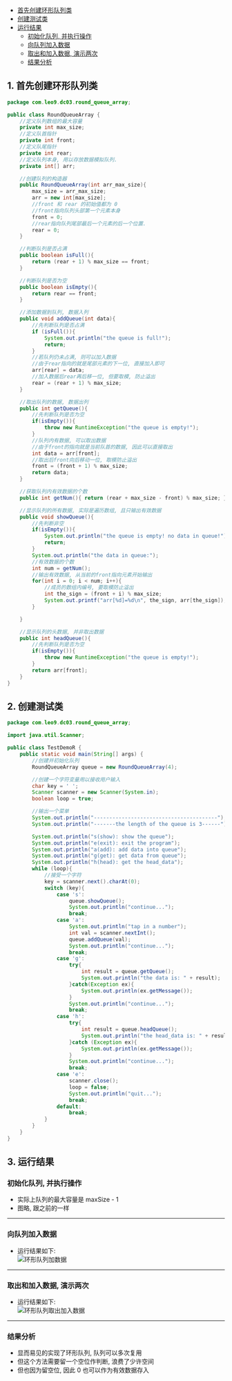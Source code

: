 <!-- TOC -->

- [首先创建环形队列类](#首先创建环形队列类)
- [创建测试类](#创建测试类)
- [运行结果](#运行结果)
    - [初始化队列, 并执行操作](#初始化队列-并执行操作)
    - [向队列加入数据](#向队列加入数据)
    - [取出和加入数据, 演示两次](#取出和加入数据-演示两次)
    - [结果分析](#结果分析)

<!-- /TOC -->

## 1. 首先创建环形队列类
<a id="markdown-首先创建环形队列类" name="首先创建环形队列类"></a>

```java
package com.leo9.dc03.round_queue_array;

public class RoundQueueArray {
    //定义队列数组的最大容量
    private int max_size;
    //定义队首指针
    private int front;
    //定义队尾指针
    private int rear;
    //定义队列本身, 用以存放数据模拟队列.
    private int[] arr;

    //创建队列的构造器
    public RoundQueueArray(int arr_max_size){
        max_size = arr_max_size;
        arr = new int[max_size];
        //front 和 rear 的初始值都为 0
        //front指向队列头部第一个元素本身
        front = 0;
        //rear指向队列尾部最后一个元素的后一个位置.
        rear = 0;
    }

    //判断队列是否占满
    public boolean isFull(){
        return (rear + 1) % max_size == front;
    }

    //判断队列是否为空
    public boolean isEmpty(){
        return rear == front;
    }

    //添加数据到队列, 数据入列
    public void addQueue(int data){
        //先判断队列是否占满
        if (isFull()){
            System.out.println("the queue is full!");
            return;
        }
        //若队列仍未占满, 则可以加入数据
        //由于rear指向的就是尾部元素的下一位, 直接加入即可
        arr[rear] = data;
        //加入数据后rear再后移一位, 但要取模, 防止溢出
        rear = (rear + 1) % max_size;
    }

    //取出队列的数据, 数据出列
    public int getQueue(){
        //先判断队列是否为空
        if(isEmpty()){
            throw new RuntimeException("the queue is empty!");
        }
        //队列内有数据, 可以取出数据
        //由于front的指向就是当前队首的数据, 因此可以直接取出
        int data = arr[front];
        //取出后front向后移动一位, 取模防止溢出
        front = (front + 1) % max_size;
        return data;
    }

    //获取队列内有效数据的个数
    public int getNum(){ return (rear + max_size - front) % max_size; }

    //显示队列的所有数据, 实际是遍历数组, 且只输出有效数据
    public void showQueue(){
        //先判断非空
        if(isEmpty()){
            System.out.println("the queue is empty! no data in queue!");
            return;
        }
        System.out.println("the data in queue:");
        //有效数据的个数
        int num = getNum();
        //输出有效数据, 从当前的front指向元素开始输出
        for(int i = 0; i < num; i++){
            //成员的数组内编号, 要取模防止溢出
            int the_sign = (front + i) % max_size;
            System.out.printf("arr[%d]=%d\n", the_sign, arr[the_sign]);
        }

    }

    //显示队列的头数据, 并非取出数据
    public int headQueue(){
        //先判断队列是否为空
        if(isEmpty()){
            throw new RuntimeException("the queue is empty!");
        }
        return arr[front];
    }
}

```

## 2. 创建测试类
<a id="markdown-创建测试类" name="创建测试类"></a>

```java
package com.leo9.dc03.round_queue_array;

import java.util.Scanner;

public class TestDemoR {
    public static void main(String[] args) {
        //创建并初始化队列
        RoundQueueArray queue = new RoundQueueArray(4);

        //创建一个字符变量用以接收用户输入
        char key = ' ';
        Scanner scanner = new Scanner(System.in);
        boolean loop = true;

        //输出一个菜单
        System.out.println("----------------------------------------");
        System.out.println("-------the length of the queue is 3------");

        System.out.println("s(show): show the queue");
        System.out.println("e(exit): exit the program");
        System.out.println("a(add): add data into queue");
        System.out.println("g(get): get data from queue");
        System.out.println("h(head): get the head_data");
        while (loop){
            //接受一个字符
            key = scanner.next().charAt(0);
            switch (key){
                case 's':
                    queue.showQueue();
                    System.out.println("continue...");
                    break;
                case 'a':
                    System.out.println("tap in a number");
                    int val = scanner.nextInt();
                    queue.addQueue(val);
                    System.out.println("continue...");
                    break;
                case 'g':
                    try{
                        int result = queue.getQueue();
                        System.out.println("the data is: " + result);
                    }catch(Exception ex){
                        System.out.println(ex.getMessage());
                    }
                    System.out.println("continue...");
                    break;
                case 'h':
                    try{
                        int result = queue.headQueue();
                        System.out.println("the head_data is: " + result);
                    }catch (Exception ex){
                        System.out.println(ex.getMessage());
                    }
                    System.out.println("continue...");
                    break;
                case 'e':
                    scanner.close();
                    loop = false;
                    System.out.println("quit...");
                    break;
                default:
                    break;
            }
        }
    }
}

```

## 3. 运行结果
<a id="markdown-运行结果" name="运行结果"></a>

### 初始化队列, 并执行操作
<a id="markdown-初始化队列-并执行操作" name="初始化队列-并执行操作"></a>

- 实际上队列的最大容量是 maxSize - 1
- 图略, 跟之前的一样

****
### 向队列加入数据
<a id="markdown-向队列加入数据" name="向队列加入数据"></a>

- 运行结果如下:  
  ![环形队列加数据](../99.images/2020-04-15-17-13-29.png)


****
### 取出和加入数据, 演示两次
<a id="markdown-取出和加入数据-演示两次" name="取出和加入数据-演示两次"></a>

- 运行结果如下:  
  ![环形队列取出加入数据](../99.images/2020-04-15-17-15-34.png)


****
### 结果分析
<a id="markdown-结果分析" name="结果分析"></a>

- 显而易见的实现了环形队列, 队列可以多次复用
- 但这个方法需要留一个空位作判断, 浪费了少许空间
- 但也因为留空位, 因此 0 也可以作为有效数据存入